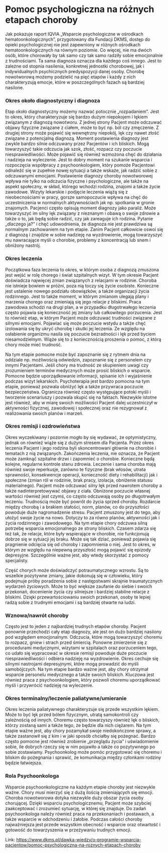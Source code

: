 # Pomoc psychologiczna na różnych etapach choroby

Jak pokazuje raport IQVIA „Wsparcie psychologiczne w ośrodkach hematoonkologicznych”, przygotowany dla Fundacji DKMS, dostęp do opieki psychologicznej nie jest zapewniony w różnych ośrodkach hematoonkologicznych na równym poziomie. Co więcej, nie ma dwóch osób, które chorowały by tak samo czy tak samo radziły sobie emocjonalnie z trudnościami. Ta sama diagnoza oznacza dla każdego coś innego. Jest to zależne od stopnia nasilenia, konkretnej jednostki chorobowej, jak i indywidualnych psychicznych predyspozycji danej osoby. Chorobę nowotworową możemy podzielić na pięć etapów i każdy z nich charakteryzują emocje, które w poszczególnych fazach są bardziej nasilone.


### Okres około diagnostyczny i diagnoza


Etap około diagnostyczny możemy nazwać potocznie „rozpadaniem”. Jest to okres, który charakteryzuje się bardzo dużym niepokojem i lękiem związanym z diagnozą nowotworu. Z jednej strony Pacjent może odczuwać objawy fizyczne związane z ciałem, może to być np. ból czy zmęczenie. Z drugiej strony może pojawić się wewnętrzny niepokój, lęk czy nawet złość związane z potencjalną diagnozą. Moment postawienia diagnozy jest zwykle bardzo silnie odczuwany przez Pacjentów i ich bliskich. Mogą towarzyszyć takie odczucia jak szok, złość, rozpacz czy poczucie niesprawiedliwości. Może pojawić się również wzmożona chęć do działania i nadzieja na wyleczenie. Jest to dobry moment na szukanie wsparcia i rozpoczęcia współpracy z psychoonkologiem, który pomoże Pacjentowi odnaleźć się w zupełnie nowej sytuacji a także wskaże, jak radzić sobie z odczuwanymi emocjami. Postawienie diagnozy choroby nowotworowej wpływa nie tylko na odczucia fizyczne i psychologiczne, ale także na aspekt społeczny, w skład, którego wchodzi rodzina, znajomi a także życie zawodowe. Wizyty lekarskie i podjęcie leczenia wiążą się z nieobecnościami w pracy, gorsze samopoczucie wpływa na chęć do uczestniczenia w normalnych aktywnościach jak np. spotkania w gronie znajomych. Pacjenci często opisują moment diagnozy jako paraliż. Może towarzyszyć im silny lęk związany z nieznanym i obawą o swoje zdrowie a także o to, jak będą sobie radzić, czy jak zareaguje ich rodzina. Pytanie „dlaczego ja?” i chęć udowodnienia, że diagnoza nie jest prawdziwa są normalnym zachowaniem na tym etapie. Zanim Pacjent całkowicie oswoi się z diagnozą i znajdzie w sobie nadzieję na wyzdrowienie, mogą towarzyszyć mu nawracające myśli o chorobie, problemy z koncentracją lub snem i obniżony nastrój.


### Okres leczenia


Początkowa faza leczenia to okres, w którym osoba z diagnozą zmuszona jest wejść w rolę chorego i świat szpitalnych wizyt. W tym okresie Pacjent doświadcza najwięcej zmian związanych z relacjami w rodzinie. Choroba nie istnieje bowiem w próżni, poza nią toczy się życie osobiste. Konieczne jest ustalenie nowego podziału obowiązków, a także organizacji życia rodzinnego. Jest to także moment, w którym zmianom ulegają plany i marzenia chorego oraz zmieniają się jego relacje z bliskimi. Praca zawodowa schodzi na drugi plan, a w przypadku długotrwałego leczenia często pojawia się konieczność jej zmiany lub całkowitego porzucenia. Jest to również etap, w którym Pacjent może odczuwać trudności związane z silnymi emocjami. Pojawiać się może poczucie wstydu a także chęć izolowania się by ukryć chorobę i skutki jej leczenia. Ze względu na osłabienie organizmu nasila się poczucie bezradności i lęk przed byciem niesamodzielnym. Wiąże się to z koniecznością proszenia o pomoc, z którą chory może mieć trudność.


Na tym etapie pomocne może być zapoznanie się z rytmem dnia na oddziale np. możliwością odwiedzin, zapoznanie się z personelem czy innymi Pacjentami. Jeśli chory ma trudność ze skupieniem uwagi czy zrozumieniem terminów medycznych może prosić bliskich o wsparcie. Pomocne będzie uporządkowanie informacji, spisanie ich i wyjaśnienie podczas wizyt lekarskich. Psychoterapia jest bardzo pomocna na tym etapie, ponieważ pozwala obniżyć lęk a także przywraca poczucie bezpieczeństwa. Ogranicza również często występujące potoki myśli i tworzenie scenariuszy i pozwala skupić się na faktach. Niezwykle istotne jest również, aby w miarę swoich możliwości Pacjent dalej uczestniczył w aktywności fizycznej, zawodowej i społecznej oraz nie rezygnował z realizowania swoich planów i marzeń.


### Okres remisji i ozdrowieństwa


Okres wyczekiwany i pozornie mogło by się wydawać, że optymistyczny, jednak on również wiąże się z dużym stresem dla Pacjenta. Przez okres leczenia Pacjent i jego rodzina byli skoncentrowani głównie na chorobie i tematach z nią związanych. Zakończenia leczenia, nie oznacza, że Pacjent może zamknąć szpitalne drzwi i zapomnieć o chorobie. Konieczne będą kolejne, regularne kontrole stanu zdrowia. Leczenie i sama choroba mają również swoje reperkusje, zarówno te fizyczne (brak włosów, utrata sprawności, konsekwencje operacji, konieczność diety i rehabilitacji) jak i społeczne (zmian ról w rodzinie, brak pracy, izolacja, obniżenie statusu materialnego). Pacjent może odczuwać silny lęk przed nawrotem choroby a także nadinterpretowywać objawy z ciała. Obniżone poczucie własnej wartości również jest czymś, co często odczuwają osoby po długotrwałym leczeniu. Trudnością może być powrót do życia sprzed choroby. Rozdarcie między chorobą i a brakiem stałości, norm, planów, co do przyszłości powoduje duże nagromadzenie stresu. Pacjent zmuszony jest do tego, aby ułożyć swoje życie na nowo. Dotyczy to za równo planów, aktywności jak i życia rodzinnego i zawodowego. Na tym etapie chory odczuwa silną potrzebę wsparcia emocjonalnego ze strony bliskich. Czasem zdarza się też tak, że relacje, które były wspierające w chorobie, nie funkcjonują dobrze się w sytuacji jej braku. Może się tak dziać, ponieważ pojawia się pragnienie odcięcia się od choroby i zapomnienia o niej. Jest to okres, w którym ze względu na niepewną przyszłość mogą pojawić się epizody depresyjne. Szczególnie ważne jest, aby wtedy skorzystać z pomocy specjalisty.


Część chorych może doświadczyć potraumatycznego wzrostu. Są to wszelkie pozytywne zmiany, jakie dokonują się w człowieku, który podejmuje próby poradzenia sobie z następstwami skrajnie traumatycznych wydarzeń życiowych. Może to być większe zaufanie do siebie i swoich przekonań, docenienie życia czy silniejsze i bardziej stabilne relacje z bliskimi. Dzięki przewartościowaniu swoich przekonań, osoby te lepiej radzą sobie z trudnymi emocjami i są bardziej otwarte na ludzi.


### Wznowa/nawrót choroby


Często jest to jeden z najbardziej trudnych etapów choroby. Pacjent ponownie przechodzi cały etap diagnozy, ale jest on dużo bardziej nasilony pod względem emocjonalnym. Odczucia, które mogą towarzyszyć choremu to rozpacz, gniew i strach przed śmiercią. Ponowne zmierzenie się z procedurami medycznymi, wizytami w szpitalach oraz porzuceniem tego, co udało się wypracować w okresie remisji powoduje duże poczucie niesprawiedliwości i odbiera nadzieję na wyzdrowienie. Okres cechuje się silnymi nastrojami depresyjnymi, które mogą prowadzić do myśli samobójczych. Na tym etapie bardzo ważne jest, aby chory otrzymał wsparcie personelu medycznego a także swoich bliskich. Kluczowa jest również praca z psychoonkologiem, który pozwoli choremu uporządkować myśli i przywrócić nadzieję na wyleczenie.


### Okres terminalny/leczenie paliatywne/umieranie


Okres leczenia paliatywnego charakteryzuje się przede wszystkim lękiem. Może to być lęk przed bólem fizycznym, utratą samokontroli czy zależnością od innych. Choremu często towarzyszy również lęk o bliskich, którzy zostaną sami a także tego, że będzie dla nich ciężarem. Na tym etapie ważne jest, aby chory pozamykał swoje niedokończone sprawy, a także zastanowił się z kim i w jaki sposób chciałby się pożegnać. Bardzo często pomocne jest również zrobienie „przeglądu życia” i uświadomienie sobie, ile dobrych rzeczy się w nim pojawiło a także co pozytywnego po sobie zostawiamy. Psychoonkolog może pomóc przygotować się choremu i bliskim do pożegnania i sprawić, że komunikacja między członkami rodziny będzie łatwiejsza.


### Rola Psychoonkologa


Wsparcie psychoonkologiczne na każdym etapie choroby jest niezwykle ważne. Chory musi mierzyć się z dużą ilością zmieniających się emocji. Choroba nowotworowa dotyka niezwykle duży obszar życia osoby chorującej. Dzięki wsparciu psychologicznemu, Pacjent może szybciej zaakceptować i zrozumieć sytuację, w której się znajduje. Do zadań psychoonkologa należy również praca na przekonaniach i postawach, a także wsparcie w odchodzeniu i żałobie. Podczas całości choroby najważniejsza jest przede wszystkim obecność i wsparcie oraz otwartość i gotowość do towarzyszenia w przeżywaniu trudnych emocji.



Link: https://www.dkms.pl/dawka-wiedzy/o-programie-wsparcia-pacjentow/pomoc-psychologiczna-na-roznych-etapach-choroby
